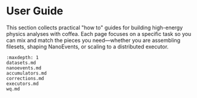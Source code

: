 # User Guide

This section collects practical "how to" guides for building high-energy physics analyses with coffea.
Each page focuses on a specific task so you can mix and match the pieces you need—whether you are assembling filesets, shaping NanoEvents, or scaling to a distributed executor.

```{toctree}
:maxdepth: 1
datasets.md
nanoevents.md
accumulators.md
corrections.md
executors.md
wq.md
```
